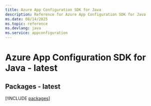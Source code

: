 ```yaml
---
title: Azure App Configuration SDK for Java
description: Reference for Azure App Configuration SDK for Java
ms.date: 08/14/2025
ms.topic: reference
ms.devlang: java
ms.service: appconfiguration
---
```

# Azure App Configuration SDK for Java - latest
## Packages - latest
[!INCLUDE [packages](app-configuration-index.md)]
